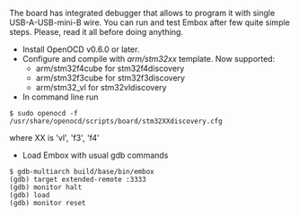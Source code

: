 The board has integrated debugger that allows to program it with single USB-A-USB-mini-B wire. You can run and test Embox after few quite simple steps. Please, read it all before doing anything.
 * Install OpenOCD v0.6.0 or later.
 * Configure and compile with *arm/stm32xx* template. Now supported:
    * arm/stm32f4cube for stm32f4discovery
    * arm/stm32f3cube for stm32f3discovery
    * arm/stm32_vl for stm32vldiscovery
 * In command line run

 ```
 $ sudo openocd -f /usr/share/openocd/scripts/board/stm32XXdiscovery.cfg
 ```

 where XX is 'vl', 'f3', 'f4'
 * Load Embox with usual gdb commands

 ```
 $ gdb-multiarch build/base/bin/embox
 (gdb) target extended-remote :3333
 (gdb) monitor halt
 (gdb) load
 (gdb) monitor reset
 ```